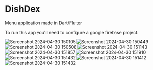 # DishDex
Menu application made in Dart/Flutter

To run this app you'll need to configure a google firebase project.

![Screenshot 2024-04-30 150105](https://github.com/halletut/DishDex/assets/89495222/32a27de9-d915-4bcd-80b2-deb014c5163c)
![Screenshot 2024-04-30 150449](https://github.com/halletut/DishDex/assets/89495222/764df828-2abf-4ad5-ba1b-3b8bd500e9d2)
![Screenshot 2024-04-30 150508](https://github.com/halletut/DishDex/assets/89495222/2d3fbd75-5f28-486d-b220-3f9376d372e5)
![Screenshot 2024-04-30 151143](https://github.com/halletut/DishDex/assets/89495222/60e9ab13-b973-4e3f-8989-a7d391751d90)
![Screenshot 2024-04-30 151857](https://github.com/halletut/DishDex/assets/89495222/b64547d6-a1b2-4b10-8475-49a95f5f4b3b)
![Screenshot 2024-04-30 151910](https://github.com/halletut/DishDex/assets/89495222/6bf482d8-1d32-4b5a-8b74-c8e4dbaba6d7)
![Screenshot 2024-04-30 151432](https://github.com/halletut/DishDex/assets/89495222/30e86295-3fa7-4f02-aaf5-ac36389f271c)
![Screenshot 2024-04-30 151412](https://github.com/halletut/DishDex/assets/89495222/0c2104a1-8b88-4b82-8de9-ce0245fdfc09)
![Screenshot 2024-04-30 151432](https://github.com/halletut/DishDex/assets/89495222/ea5f49e8-b343-4950-8265-a23d68401840)
